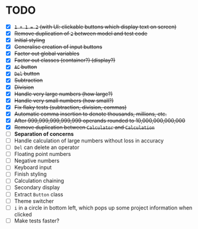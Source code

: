 # TODO
- [x] ~~`1 + 1 = 2` (with UI: clickable buttons which display text on screen)~~
- [x] ~~Remove duplication of `2` between model and test code~~
- [x] ~~Initial styling~~
- [x] ~~Generalise creation of input buttons~~
- [x] ~~Factor out global variables~~
- [x] ~~Factor out classes (container?) (display?)~~
- [x] ~~`AC` button~~
- [x] ~~`Del` button~~
- [x] ~~Subtraction~~
- [x] ~~Division~~
- [x] ~~Handle very large numbers (how large?)~~
- [x] ~~Handle very small numbers (how small?)~~
- [x] ~~Fix flaky tests (subtraction, division, commas)~~
- [x] ~~Automatic comma insertion to denote thousands, millions, etc.~~
- [x] ~~After 999,999,999,999,999 operands rounded to 10,000,000,000,000~~
- [x] ~~Remove duplication between `Calculator` and `Calculation`~~
- [ ] **Separation of concerns**
- [ ] Handle calculation of large numbers without loss in accuracy
- [ ] `Del` can delete an operator
- [ ] Floating point numbers
- [ ] Negative numbers
- [ ] Keyboard input
- [ ] Finish styling
- [ ] Calculation chaining
- [ ] Secondary display
- [ ] Extract `Button` class
- [ ] Theme switcher
- [ ] `i` in a circle in bottom left, which pops up some project information when clicked
- [ ] Make tests faster?
